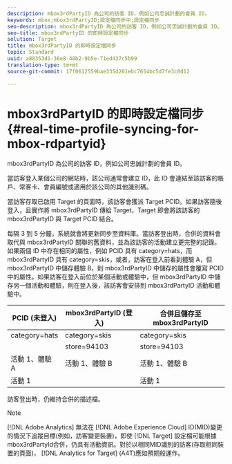 ```yaml
---
description: mbox3rdPartyID 為公司的訪客 ID，例如公司忠誠計劃的會員 ID。
keywords: mbox;mbox3rdPartyID;設定檔同步中;設定檔同步
seo-description: mbox3rdPartyID 為公司的訪客 ID，例如公司忠誠計劃的會員 ID。
seo-title: mbox3rdPartyID 的即時設定檔同步
solution: Target
title: mbox3rdPartyID 的即時設定檔同步
topic: Standard
uuid: a88353d1-36e8-48b2-9b5e-71ed437c5b99
translation-type: tm+mt
source-git-commit: 17f0612559bae335d261ebc7654bc5d7fe3c0d12

---
```



# mbox3rdPartyID 的即時設定檔同步{#real-time-profile-syncing-for-mbox-rdpartyid}

mbox3rdPartyID 為公司的訪客 ID，例如公司忠誠計劃的會員 ID。

當訪客登入某個公司的網站時，該公司通常會建立 ID，此 ID 會連結至該訪客的帳戶、常客卡、會員編號或適用於該公司的其他識別碼。

當訪客存取已啟用 Target 的頁面時，該訪客會獲派 Target PCID。如果訪客隨後登入，且實作將 mbox3rdPartyID 傳給 Target，Target 即會將該訪客的 mbox3rdPartyID 與 Target PCID 結合。

每隔 3 到 5 分鐘，系統就會將更新同步至資料庫。當訪客登出時，合併的資料會取代與 mbox3rdPartyID 關聯的舊資料，並為該訪客的活動建立更完整的記錄。如果兩個 ID 中存在相同的屬性，例如 PCID 具有 category=hats，而 mbox3rdPartyID 具有 category=skis，或者，訪客在登入前看到體驗 A，但 mbox3rdPartyID 中儲存體驗 B，則 mbox3rdPartyID 中儲存的屬性會覆寫 PCID 中的屬性。如果訪客在登入前位於某個活動或體驗中，但 mbox3rdPartyID 中儲存另一個活動和體驗，則在登入後，該訪客會安排到 mbox3rdPartyID 活動和體驗中。

| PCID (未登入) | mbox3rdPartyID (登入) | 合併且儲存至 mbox3rdPartyID |
|---|---|---|
| category=hats | category=skis | category=skis |
|  | store=94103 | store=94103 |
| 活動 1、體驗 A | 活動 1、體驗 B | 活動 1、體驗 B |
| 活動 1 |  | 活動 1 |

訪客登出時，仍維持合併的描述檔。

>[!NOTE]
>
>[!DNL Adobe Analytics] 無法在 [!DNL Adobe Experience Cloud] ID(MID)變更的情況下追蹤目標(例如，訪客變更裝置)，即使 [!DNL Target] 設定檔可能根據mbox3rdPartyId合併，仍具有活動資訊。對於以相同MID識別的訪客(存取相同裝置的頁面)， [!DNL Analytics for Target] (A4T)應如預期般運作。

